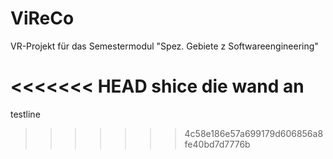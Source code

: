 # ViReCo
VR-Projekt für das Semestermodul "Spez. Gebiete z Softwareengineering"

<<<<<<< HEAD
shice die wand an
=======
testline
>>>>>>> 4c58e186e57a699179d606856a8fe40bd7d7776b
